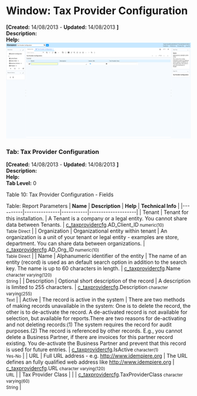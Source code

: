 # Window: Tax Provider Configuration

**[Created:** 14/08/2013 - **Updated:** 14/08/2013 **]**  
**Description:**   
**Help:**   
![](/img/docs/manual/TaxProviderConfiguration-Window_iDempiere_v12.0.0.png)

### Tab: Tax Provider Configuration

**[Created:** 14/08/2013 - **Updated:** 14/08/2013 **]**   
**Description:**   
**Help:**   
**Tab Level:** 0

Table 10: Tax Provider Configuration - Fields 

Table: Report Parameters
| **Name** | **Description** | **Help** | **Technical Info** |
|----------|---------------|-----------|--------------------|
| Tenant | Tenant for this installation. | A Tenant is a company or a legal entity. You cannot share data between Tenants. | [c_taxprovidercfg](https://idempiere-schemaspy.muriloht.com/adempiere/tables/c_taxprovidercfg.html).AD_Client_ID<small> numeric(10) <br/> Table Direct</small> | 
| Organization | Organizational entity within tenant | An organization is a unit of your tenant or legal entity - examples are store, department. You can share data between organizations. | [c_taxprovidercfg](https://idempiere-schemaspy.muriloht.com/adempiere/tables/c_taxprovidercfg.html).AD_Org_ID<small> numeric(10) <br/> Table Direct</small> | 
| Name | Alphanumeric identifier of the entity | The name of an entity (record) is used as an default search option in addition to the search key. The name is up to 60 characters in length. | [c_taxprovidercfg](https://idempiere-schemaspy.muriloht.com/adempiere/tables/c_taxprovidercfg.html).Name<small> character varying(120) <br/> String</small> | 
| Description | Optional short description of the record | A description is limited to 255 characters. | [c_taxprovidercfg](https://idempiere-schemaspy.muriloht.com/adempiere/tables/c_taxprovidercfg.html).Description<small> character varying(255) <br/> Text</small> | 
| Active | The record is active in the system | There are two methods of making records unavailable in the system: One is to delete the record, the other is to de-activate the record. A de-activated record is not available for selection, but available for reports.There are two reasons for de-activating and not deleting records:(1) The system requires the record for audit purposes.(2) The record is referenced by other records. E.g., you cannot delete a Business Partner, if there are invoices for this partner record existing. You de-activate the Business Partner and prevent that this record is used for future entries. | [c_taxprovidercfg](https://idempiere-schemaspy.muriloht.com/adempiere/tables/c_taxprovidercfg.html).IsActive<small> character(1) <br/> Yes-No</small> | 
| URL | Full URL address - e.g. http://www.idempiere.org | The URL defines an fully qualified web address like http://www.idempiere.org | [c_taxprovidercfg](https://idempiere-schemaspy.muriloht.com/adempiere/tables/c_taxprovidercfg.html).URL<small> character varying(120) <br/> URL</small> | 
| Tax Provider Class |  |  | [c_taxprovidercfg](https://idempiere-schemaspy.muriloht.com/adempiere/tables/c_taxprovidercfg.html).TaxProviderClass<small> character varying(60) <br/> String</small> | 



